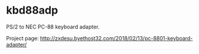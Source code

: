 # kbd88adp
PS/2 to NEC PC-88 keyboard adapter.

Project page: http://zxdesu.byethost32.com/2018/02/13/pc-8801-keyboard-adapter/
